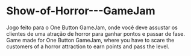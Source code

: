 # Show-of-Horror---GameJam
Jogo feito para o One Button GameJam, onde você deve assustar os clientes de uma atração de horror para ganhar pontos e passar de fase.  Game made for One Button GameJam, where you have to scare the customers of a horror attraction to earn points and pass the level.
